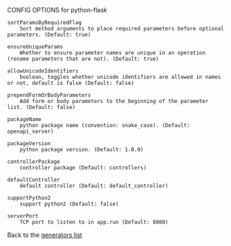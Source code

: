 CONFIG OPTIONS for python-flask

    sortParamsByRequiredFlag
        Sort method arguments to place required parameters before optional parameters. (Default: true)

    ensureUniqueParams
        Whether to ensure parameter names are unique in an operation (rename parameters that are not). (Default: true)

    allowUnicodeIdentifiers
        boolean, toggles whether unicode identifiers are allowed in names or not, default is false (Default: false)

    prependFormOrBodyParameters
        Add form or body parameters to the beginning of the parameter list. (Default: false)

    packageName
        python package name (convention: snake_case). (Default: openapi_server)

    packageVersion
        python package version. (Default: 1.0.0)

    controllerPackage
        controller package (Default: controllers)

    defaultController
        default controller (Default: default_controller)

    supportPython2
        support python2 (Default: false)

    serverPort
        TCP port to listen to in app.run (Default: 8080)

Back to the [generators list](README.md)
